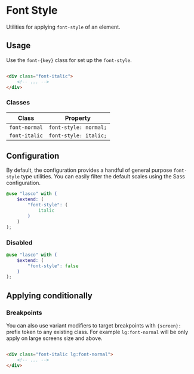 # Font Style

Utilities for applying `font-style` of an element.

## Usage

Use the `font-{key}` class for set up the `font-style`.

```html

<div class="font-italic">
    <!-- ... -->
</div>
```

### Classes

| Class         | Property              |
|---------------|-----------------------|
| `font-normal` | `font-style: normal;` |
| `font-italic` | `font-style: italic;` |

## Configuration

By default, the configuration provides a handful of general purpose `font-style` type utilities. You can easily filter
the default scales using the Sass configuration.

```scss
@use "lasco" with (
    $extend: (
        "font-style": (
            italic
        )
    )
);
```

### Disabled

```scss
@use "lasco" with (
    $extend: (
        "font-style": false
    )
);
```

## Applying conditionally

### Breakpoints

You can also use variant modifiers to target breakpoints with `{screen}:` prefix token to any existing class. For
example `lg:font-normal` will be only apply on large screens size and above.

```html

<div class="font-italic lg:font-normal">
    <!-- ... -->
</div>
```
